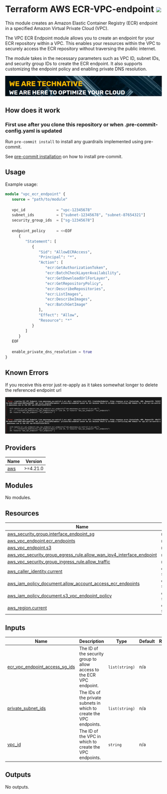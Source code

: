 # Terraform AWS ECR-VPC-endpoint ![](https://img.shields.io/github/workflow/status/TechNative-B-V/terraform-aws-module-name/tflint.yaml?style=plastic)

<!-- SHIELDS -->

This module creates an Amazon Elastic Container Registry (ECR) endpoint in a specified Amazon Virtual Private Cloud (VPC).

The VPC ECR Endpoint module allows you to create an endpoint for your ECR repository within a VPC. This enables your resources within the VPC to securely access the ECR repository without traversing the public internet.

The module takes in the necessary parameters such as VPC ID, subnet IDs, and security group IDs to create the ECR endpoint. It also supports customizing the endpoint policy and enabling private DNS resolution.

[![](images/we-are-technative.png)](https://www.technative.nl)

## How does it work

### First use after you clone this repository or when .pre-commit-config.yaml is updated

Run `pre-commit install` to install any guardrails implemented using pre-commit.

See [pre-commit installation](https://pre-commit.com/#install) on how to install pre-commit.

## Usage
Example usage:

```terraform
module "vpc_ecr_endpoint" {
   source = "path/to/module"

   vpc_id              = "vpc-12345678"
   subnet_ids          = ["subnet-12345678", "subnet-87654321"]
   security_group_ids  = ["sg-12345678"]

   endpoint_policy     = <<EOF
      {
         "Statement": [
            {
               "Sid": "AllowECRAccess",
               "Principal": "*",
               "Action": [
                  "ecr:GetAuthorizationToken",
                  "ecr:BatchCheckLayerAvailability",
                  "ecr:GetDownloadUrlForLayer",
                  "ecr:GetRepositoryPolicy",
                  "ecr:DescribeRepositories",
                  "ecr:ListImages",
                  "ecr:DescribeImages",
                  "ecr:BatchGetImage"
               ],
               "Effect": "Allow",
               "Resource": "*"
            }
         ]
      }
   EOF

   enable_private_dns_resolution = true
}
```
## Known Errors
If you receive this error just re-apply as it takes somewhat longer to delete the referenced endpoint url

![alt text](images/image.png)

<!-- BEGIN_TF_DOCS -->
## Providers

| Name | Version |
|------|---------|
| <a name="provider_aws"></a> [aws](#provider\_aws) | >=4.21.0 |

## Modules

No modules.

## Resources

| Name | Type |
|------|------|
| [aws_security_group.interface_endpoint_sg](https://registry.terraform.io/providers/hashicorp/aws/latest/docs/resources/security_group) | resource |
| [aws_vpc_endpoint.ecr_endpoints](https://registry.terraform.io/providers/hashicorp/aws/latest/docs/resources/vpc_endpoint) | resource |
| [aws_vpc_endpoint.s3](https://registry.terraform.io/providers/hashicorp/aws/latest/docs/resources/vpc_endpoint) | resource |
| [aws_vpc_security_group_egress_rule.allow_wan_ipv4_interface_endpoint](https://registry.terraform.io/providers/hashicorp/aws/latest/docs/resources/vpc_security_group_egress_rule) | resource |
| [aws_vpc_security_group_ingress_rule.allow_traffic](https://registry.terraform.io/providers/hashicorp/aws/latest/docs/resources/vpc_security_group_ingress_rule) | resource |
| [aws_caller_identity.current](https://registry.terraform.io/providers/hashicorp/aws/latest/docs/data-sources/caller_identity) | data source |
| [aws_iam_policy_document.allow_account_access_ecr_endpoints](https://registry.terraform.io/providers/hashicorp/aws/latest/docs/data-sources/iam_policy_document) | data source |
| [aws_iam_policy_document.s3_vpc_endpoint_policy](https://registry.terraform.io/providers/hashicorp/aws/latest/docs/data-sources/iam_policy_document) | data source |
| [aws_region.current](https://registry.terraform.io/providers/hashicorp/aws/latest/docs/data-sources/region) | data source |

## Inputs

| Name | Description | Type | Default | Required |
|------|-------------|------|---------|:--------:|
| <a name="input_ecr_vpc_endpoint_access_sg_ids"></a> [ecr\_vpc\_endpoint\_access\_sg\_ids](#input\_ecr\_vpc\_endpoint\_access\_sg\_ids) | The ID of the security group to allow access to the ECR VPC endpoint. | `list(string)` | n/a | yes |
| <a name="input_private_subnet_ids"></a> [private\_subnet\_ids](#input\_private\_subnet\_ids) | The IDs of the private subnets in which to create the VPC endpoints. | `list(string)` | n/a | yes |
| <a name="input_vpc_id"></a> [vpc\_id](#input\_vpc\_id) | The ID of the VPC in which to create the VPC endpoints. | `string` | n/a | yes |

## Outputs

No outputs.
<!-- END_TF_DOCS -->
